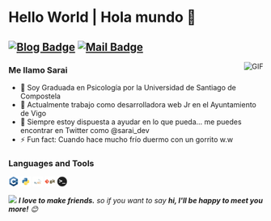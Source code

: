 # Hello World | Hola mundo 👋
[![Blog Badge](https://img.shields.io/badge/blog-25k%20pageview-brightgreen)](https://blog.csdn.net/weixin_46233323) [![Mail Badge](https://img.shields.io/badge/-haoruileee@gmail.com-c14438?style=flat-square&logo=Gmail&logoColor=white&link=mailto:haoruileee@gmail.com)](mailto:haoruileee@gmail.com)
---
<img align="right" alt="GIF" src="https://raw.githubusercontent.com/haoruilee/haoruilee/master/pic/pusheencode.gif" />

### Me llamo Sarai

- 🔭 Soy Graduada en Psicología por la Universidad de Santiago de Compostela 
- 🌱 Actualmente trabajo como desarrolladora web Jr en el Ayuntamiento de Vigo
- 💬 Siempre estoy dispuesta a ayudar en lo que pueda... me puedes encontrar en Twitter como @sarai_dev
- ⚡ Fun fact: Cuando hace mucho frío duermo con un gorrito w.w 

### Languages and Tools

<code><img height="20" src="https://raw.githubusercontent.com/github/explore/80688e429a7d4ef2fca1e82350fe8e3517d3494d/topics/cpp/cpp.png"></code>
<code><img height="20" src="https://raw.githubusercontent.com/github/explore/80688e429a7d4ef2fca1e82350fe8e3517d3494d/topics/python/python.png"></code>
<code><img height="20" src="https://raw.githubusercontent.com/github/explore/80688e429a7d4ef2fca1e82350fe8e3517d3494d/topics/mysql/mysql.png"></code>
<code><img height="20" src="https://raw.githubusercontent.com/github/explore/80688e429a7d4ef2fca1e82350fe8e3517d3494d/topics/git/git.png"></code>
<code><img height="20" src="https://raw.githubusercontent.com/github/explore/80688e429a7d4ef2fca1e82350fe8e3517d3494d/topics/terminal/terminal.png"></code>


<img src="https://media.giphy.com/media/LnQjpWaON8nhr21vNW/giphy.gif" width="60"> <em><b>I love to make friends.</b> so if you want to say <b>hi, I'll be happy to meet you more!</b> 😊</em>


